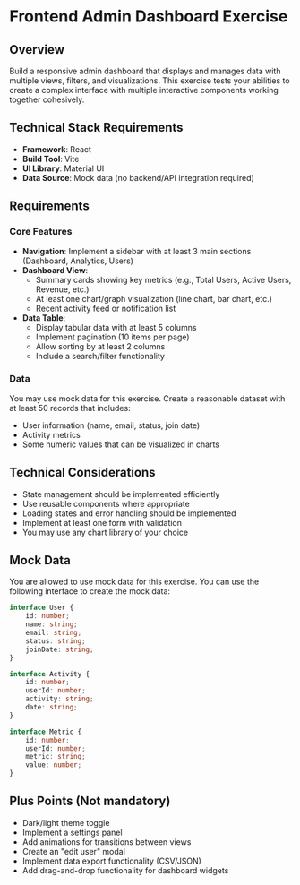 # Frontend Admin Dashboard Exercise

## Overview

Build a responsive admin dashboard that displays and manages data with multiple views, filters, and visualizations. This exercise tests your abilities to create a complex interface with multiple interactive components working together cohesively.

## Technical Stack Requirements

-   **Framework**: React
-   **Build Tool**: Vite
-   **UI Library**: Material UI
-   **Data Source**: Mock data (no backend/API integration required)

## Requirements

### Core Features

-   **Navigation**: Implement a sidebar with at least 3 main sections (Dashboard, Analytics, Users)
-   **Dashboard View**:
    -   Summary cards showing key metrics (e.g., Total Users, Active Users, Revenue, etc.)
    -   At least one chart/graph visualization (line chart, bar chart, etc.)
    -   Recent activity feed or notification list
-   **Data Table**:
    -   Display tabular data with at least 5 columns
    -   Implement pagination (10 items per page)
    -   Allow sorting by at least 2 columns
    -   Include a search/filter functionality

### Data

You may use mock data for this exercise. Create a reasonable dataset with at least 50 records that includes:

-   User information (name, email, status, join date)
-   Activity metrics
-   Some numeric values that can be visualized in charts

## Technical Considerations

-   State management should be implemented efficiently
-   Use reusable components where appropriate
-   Loading states and error handling should be implemented
-   Implement at least one form with validation
-   You may use any chart library of your choice

## Mock Data

You are allowed to use mock data for this exercise. You can use the following interface to create the mock data:

```ts
interface User {
	id: number;
	name: string;
	email: string;
	status: string;
	joinDate: string;
}

interface Activity {
	id: number;
	userId: number;
	activity: string;
	date: string;
}

interface Metric {
	id: number;
	userId: number;
	metric: string;
	value: number;
}
```

## Plus Points (Not mandatory)

-   Dark/light theme toggle
-   Implement a settings panel
-   Add animations for transitions between views
-   Create an "edit user" modal
-   Implement data export functionality (CSV/JSON)
-   Add drag-and-drop functionality for dashboard widgets
